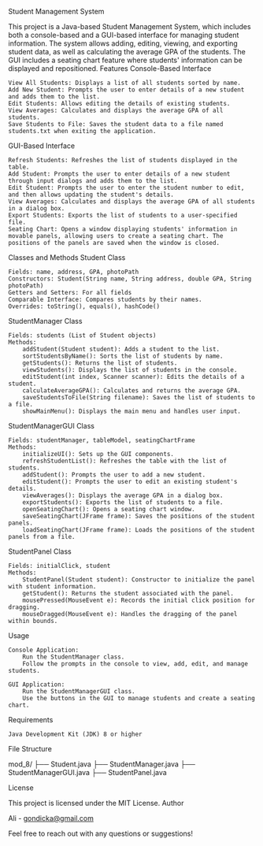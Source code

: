Student Management System

This project is a Java-based Student Management System, which includes both a console-based and a GUI-based interface for managing student information. The system allows adding, editing, viewing, and exporting student data, as well as calculating the average GPA of the students. The GUI includes a seating chart feature where students' information can be displayed and repositioned.
Features
Console-Based Interface

    View All Students: Displays a list of all students sorted by name.
    Add New Student: Prompts the user to enter details of a new student and adds them to the list.
    Edit Students: Allows editing the details of existing students.
    View Averages: Calculates and displays the average GPA of all students.
    Save Students to File: Saves the student data to a file named students.txt when exiting the application.

GUI-Based Interface

    Refresh Students: Refreshes the list of students displayed in the table.
    Add Student: Prompts the user to enter details of a new student through input dialogs and adds them to the list.
    Edit Student: Prompts the user to enter the student number to edit, and then allows updating the student's details.
    View Averages: Calculates and displays the average GPA of all students in a dialog box.
    Export Students: Exports the list of students to a user-specified file.
    Seating Chart: Opens a window displaying students' information in movable panels, allowing users to create a seating chart. The positions of the panels are saved when the window is closed.

Classes and Methods
Student Class

    Fields: name, address, GPA, photoPath
    Constructors: Student(String name, String address, double GPA, String photoPath)
    Getters and Setters: For all fields
    Comparable Interface: Compares students by their names.
    Overrides: toString(), equals(), hashCode()

StudentManager Class

    Fields: students (List of Student objects)
    Methods:
        addStudent(Student student): Adds a student to the list.
        sortStudentsByName(): Sorts the list of students by name.
        getStudents(): Returns the list of students.
        viewStudents(): Displays the list of students in the console.
        editStudent(int index, Scanner scanner): Edits the details of a student.
        calculateAverageGPA(): Calculates and returns the average GPA.
        saveStudentsToFile(String filename): Saves the list of students to a file.
        showMainMenu(): Displays the main menu and handles user input.

StudentManagerGUI Class

    Fields: studentManager, tableModel, seatingChartFrame
    Methods:
        initializeUI(): Sets up the GUI components.
        refreshStudentList(): Refreshes the table with the list of students.
        addStudent(): Prompts the user to add a new student.
        editStudent(): Prompts the user to edit an existing student's details.
        viewAverages(): Displays the average GPA in a dialog box.
        exportStudents(): Exports the list of students to a file.
        openSeatingChart(): Opens a seating chart window.
        saveSeatingChart(JFrame frame): Saves the positions of the student panels.
        loadSeatingChart(JFrame frame): Loads the positions of the student panels from a file.

StudentPanel Class

    Fields: initialClick, student
    Methods:
        StudentPanel(Student student): Constructor to initialize the panel with student information.
        getStudent(): Returns the student associated with the panel.
        mousePressed(MouseEvent e): Records the initial click position for dragging.
        mouseDragged(MouseEvent e): Handles the dragging of the panel within bounds.

Usage

    Console Application:
        Run the StudentManager class.
        Follow the prompts in the console to view, add, edit, and manage students.

    GUI Application:
        Run the StudentManagerGUI class.
        Use the buttons in the GUI to manage students and create a seating chart.

Requirements

    Java Development Kit (JDK) 8 or higher



File Structure

mod_8/
├── Student.java
├── StudentManager.java
├── StudentManagerGUI.java
├── StudentPanel.java

License

This project is licensed under the MIT License.
Author

Ali - gondicka@gmail.com

Feel free to reach out with any questions or suggestions!
